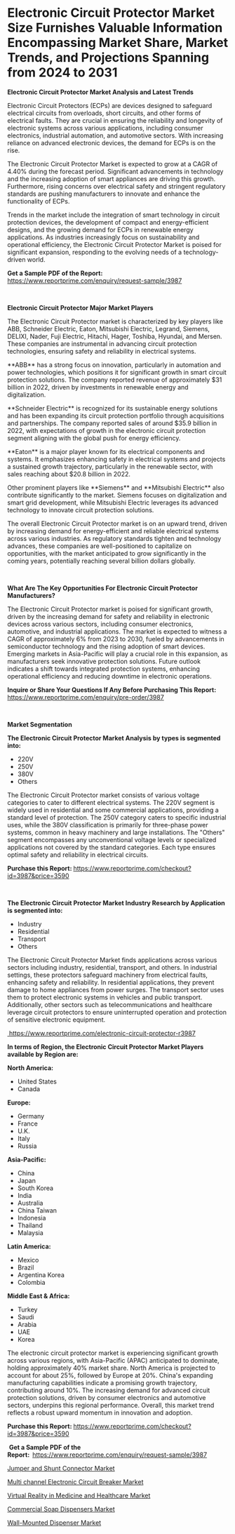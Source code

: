 <p><h1>Electronic Circuit Protector Market Size Furnishes Valuable Information Encompassing Market Share, Market Trends, and Projections Spanning from 2024 to 2031</h1></p><p><strong>Electronic Circuit Protector Market Analysis and Latest Trends</strong></p>
<p><p>Electronic Circuit Protectors (ECPs) are devices designed to safeguard electrical circuits from overloads, short circuits, and other forms of electrical faults. They are crucial in ensuring the reliability and longevity of electronic systems across various applications, including consumer electronics, industrial automation, and automotive sectors. With increasing reliance on advanced electronic devices, the demand for ECPs is on the rise.</p><p>The Electronic Circuit Protector Market is expected to grow at a CAGR of 4.40% during the forecast period. Significant advancements in technology and the increasing adoption of smart appliances are driving this growth. Furthermore, rising concerns over electrical safety and stringent regulatory standards are pushing manufacturers to innovate and enhance the functionality of ECPs. </p><p>Trends in the market include the integration of smart technology in circuit protection devices, the development of compact and energy-efficient designs, and the growing demand for ECPs in renewable energy applications. As industries increasingly focus on sustainability and operational efficiency, the Electronic Circuit Protector Market is poised for significant expansion, responding to the evolving needs of a technology-driven world.</p></p>
<p><strong>Get a Sample PDF of the Report:&nbsp;</strong> <a href="https://www.reportprime.com/enquiry/request-sample/3987">https://www.reportprime.com/enquiry/request-sample/3987</a></p>
<p>&nbsp;</p>
<p><strong>Electronic Circuit Protector Major Market Players</strong></p>
<p><p>The Electronic Circuit Protector market is characterized by key players like ABB, Schneider Electric, Eaton, Mitsubishi Electric, Legrand, Siemens, DELIXI, Nader, Fuji Electric, Hitachi, Hager, Toshiba, Hyundai, and Mersen. These companies are instrumental in advancing circuit protection technologies, ensuring safety and reliability in electrical systems.</p><p>**ABB** has a strong focus on innovation, particularly in automation and power technologies, which positions it for significant growth in smart circuit protection solutions. The company reported revenue of approximately $31 billion in 2022, driven by investments in renewable energy and digitalization.</p><p>**Schneider Electric** is recognized for its sustainable energy solutions and has been expanding its circuit protection portfolio through acquisitions and partnerships. The company reported sales of around $35.9 billion in 2022, with expectations of growth in the electronic circuit protection segment aligning with the global push for energy efficiency.</p><p>**Eaton** is a major player known for its electrical components and systems. It emphasizes enhancing safety in electrical systems and projects a sustained growth trajectory, particularly in the renewable sector, with sales reaching about $20.8 billion in 2022.</p><p>Other prominent players like **Siemens** and **Mitsubishi Electric** also contribute significantly to the market. Siemens focuses on digitalization and smart grid development, while Mitsubishi Electric leverages its advanced technology to innovate circuit protection solutions.</p><p>The overall Electronic Circuit Protector market is on an upward trend, driven by increasing demand for energy-efficient and reliable electrical systems across various industries. As regulatory standards tighten and technology advances, these companies are well-positioned to capitalize on opportunities, with the market anticipated to grow significantly in the coming years, potentially reaching several billion dollars globally.</p></p>
<p>&nbsp;</p>
<p><strong>What Are The Key Opportunities For Electronic Circuit Protector Manufacturers?</strong></p>
<p><p>The Electronic Circuit Protector market is poised for significant growth, driven by the increasing demand for safety and reliability in electronic devices across various sectors, including consumer electronics, automotive, and industrial applications. The market is expected to witness a CAGR of approximately 6% from 2023 to 2030, fueled by advancements in semiconductor technology and the rising adoption of smart devices. Emerging markets in Asia-Pacific will play a crucial role in this expansion, as manufacturers seek innovative protection solutions. Future outlook indicates a shift towards integrated protection systems, enhancing operational efficiency and reducing downtime in electronic operations.</p></p>
<p><strong>Inquire or Share Your Questions If Any Before Purchasing This Report:</strong> <a href="https://www.reportprime.com/enquiry/pre-order/3987">https://www.reportprime.com/enquiry/pre-order/3987</a></p>
<p>&nbsp;</p>
<p><strong>Market Segmentation</strong></p>
<p><strong>The Electronic Circuit Protector Market Analysis by types is segmented into:</strong></p>
<p><ul><li>220V</li><li>250V</li><li>380V</li><li>Others</li></ul></p>
<p><p>The Electronic Circuit Protector market consists of various voltage categories to cater to different electrical systems. The 220V segment is widely used in residential and some commercial applications, providing a standard level of protection. The 250V category caters to specific industrial uses, while the 380V classification is primarily for three-phase power systems, common in heavy machinery and large installations. The "Others" segment encompasses any unconventional voltage levels or specialized applications not covered by the standard categories. Each type ensures optimal safety and reliability in electrical circuits.</p></p>
<p><strong>Purchase this Report:&nbsp;</strong><a href="https://www.reportprime.com/checkout?id=3987&price=3590">https://www.reportprime.com/checkout?id=3987&price=3590</a></p>
<p>&nbsp;</p>
<p><strong>The Electronic Circuit Protector Market Industry Research by Application is segmented into:</strong></p>
<p><ul><li>Industry</li><li>Residential</li><li>Transport</li><li>Others</li></ul></p>
<p><p>The Electronic Circuit Protector Market finds applications across various sectors including industry, residential, transport, and others. In industrial settings, these protectors safeguard machinery from electrical faults, enhancing safety and reliability. In residential applications, they prevent damage to home appliances from power surges. The transport sector uses them to protect electronic systems in vehicles and public transport. Additionally, other sectors such as telecommunications and healthcare leverage circuit protectors to ensure uninterrupted operation and protection of sensitive electronic equipment.</p></p>
<p><a href="https://www.reportprime.com/electronic-circuit-protector-r3987">&nbsp;https://www.reportprime.com/electronic-circuit-protector-r3987</a></p>
<p><strong>In terms of Region, the Electronic Circuit Protector Market Players available by Region are:</strong></p>
<p>
    <p> <strong> North America: </strong>
        <ul>
            <li>United States</li>
            <li>Canada</li>
        </ul>
        </p> 
    <p> <strong> Europe: </strong>
        <ul>
            <li>Germany</li>
            <li>France</li>
            <li>U.K.</li>
            <li>Italy</li>
            <li>Russia</li>
        </ul>
        </p> 
    <p> <strong> Asia-Pacific: </strong>
        <ul>
            <li>China</li>
            <li>Japan</li>
            <li>South Korea</li>
            <li>India</li>
            <li>Australia</li>
            <li>China Taiwan</li>
            <li>Indonesia</li>
            <li>Thailand</li>
            <li>Malaysia</li>
        </ul>
        </p> 
    <p> <strong> Latin America: </strong>
        <ul>
            <li>Mexico</li>
            <li>Brazil</li>
            <li>Argentina Korea</li>
            <li>Colombia</li>
        </ul>
        </p> 
    <p> <strong> Middle East & Africa: </strong>
        <ul>
            <li>Turkey</li>
            <li>Saudi</li>
            <li>Arabia</li>
            <li>UAE</li>
            <li>Korea</li>
        </ul>
    </p>
    </p>
<p><p>The electronic circuit protector market is experiencing significant growth across various regions, with Asia-Pacific (APAC) anticipated to dominate, holding approximately 40% market share. North America is projected to account for about 25%, followed by Europe at 20%. China's expanding manufacturing capabilities indicate a promising growth trajectory, contributing around 10%. The increasing demand for advanced circuit protection solutions, driven by consumer electronics and automotive sectors, underpins this regional performance. Overall, this market trend reflects a robust upward momentum in innovation and adoption.</p></p>
<p><strong>Purchase this Report: </strong><a href="https://www.reportprime.com/checkout?id=3987&price=3590">https://www.reportprime.com/checkout?id=3987&price=3590</a></p>
<p>&nbsp;<strong>Get a Sample PDF of the Report:&nbsp;&nbsp;</strong><a href="https://www.reportprime.com/enquiry/request-sample/3987">https://www.reportprime.com/enquiry/request-sample/3987</a></p>
<p><strong></strong></p>
<p><p><a href="https://github.com/AbbasMahmud554/Market-Research-Report-List-1/blob/main/jumper-and-shunt-connector-market.md">Jumper and Shunt Connector Market</a></p><p><a href="https://github.com/GenaGaines34/Market-Research-Report-List-1/blob/main/multi-channel-electronic-circuit-breaker-market.md">Multi channel Electronic Circuit Breaker Market</a></p><p><a href="https://www.linkedin.com/pulse/virtual-reality-medicine-healthcare-market-revolution-2024-jlape?trackingId=WYT%2BLffmSfW9HR1WnhFKtA%3D%3D">Virtual Reality in Medicine and Healthcare Market</a></p><p><a href="https://issuu.com/reportprime-2/docs/commercial-soap-dispensers-market-s_1dbbac0f778cf9">Commercial Soap Dispensers Market</a></p><p><a href="https://issuu.com/reportprime-2/docs/wall-mounted-dispenser-market-size-_aa7898bb02e841">Wall-Mounted Dispenser Market</a></p></p>